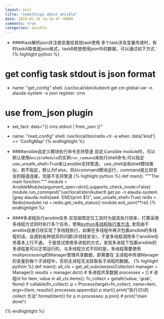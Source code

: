 ```yaml
---
layout: post
title: "somethings about ansible"
date: 2019-02-28 14:18:47 +0800
comments: true
categories: ansible
---
```


- ####task解析json并注册变量给其他task使用
多个task涉及变量传递时，有时taskA取值是json格式，taskB若想使用json中的数据，可以通过如下方式：
{% highlight python %}
# get config task stdout is json format
- name: "get_config"
  shell: /usr/local/sbin/kubectl get cm global-var -n alauda-system -o json
  register: cms

# use from_json plugin
- set_fact: data="{{ cms.stdout | from_json }}"

- name: "read_config"
  shell: /usr/local/bin/redis-cli -a
  when: data['kind'] == 'ConfigMap'
{% endhighlight %}

- ####ansible自定义模块执行命令支持管道
自定义ansible module时，可以默认使用`AnsibleModule`的实例`run_command`来执行shell命令,可以指定use_unsafe_shell=True来让ansible支持管道。
use_shell会和shell模块类似，若不指定，默认为False，则以command模块运行，command是比较安全的隧道连接，但是不支持管道
{% highlight python %}
def main():
    """The main function."""
    module = AnsibleModule(argument_spec=dict(),supports_check_mode=False)
    module.run_command("/usr/local/sbin/kubectl get po -n alauda-system |grep alauda-redis|awk \'END{print $1}", use_unsafe_shell=True)
    redis = Redis(module)
    rst = redis.get_redis_status()
    module.exit_json(**rst)
{% endhighlight %}

- ####多进程执行ansible任务
实现故障定位工具时为提高执行效率，打算采用多线程方式同时执行多个任务，使用[python多线程执行类方法](http://localhost:4000/blog/2019/03/03/pythonduo-xian-cheng-zhi-xing-lei-fang-fa/),
发现由于ansible自身已经实现了多线程执行，如果在多线程中再次包裹ansible的多线程的话，会遇到各种诡异的问题(非线程安全)，于是多线程调用多个ansible任务基本上行不通。
于是尝试使用多进程的方式，发现多进程下包裹ansible的多进程是可以正常运行的，与多线程方式不同的是，多线程需要使用multiprocessing的Manager管理共享数据，即需要在
主进程中传递Manager的变量到每个子进程中，否则主进程无法获取各子进程的数据。
{% highlight python %}
def main():
    all_cls = get_all_subclasses(Collector)
    manager = Manager()
    results = manager.dict()  # 多进程共享数据
    processes = []  # 进程id
    for item, value in all_cls.items():
        fn_collect = getattr(value, 'grab', None)
        if callable(fn_collect):
            p = Process(target=fn_collect, name=item, args=(item, results))
            processes.append(p)
            p.start()
            print("执行{0}的collect 方法".format(item))
    for p in processes:
        p.join()  #
    print("main done")

{% endhighlight %}
